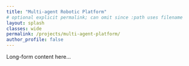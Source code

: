 ```yaml
---
title: "Multi-agent Robotic Platform"
# optional explicit permalink; can omit since :path uses filename
layout: splash
classes: wide
permalink: /projects/multi-agent-platform/
author_profile: false
---
```

Long-form content here…
